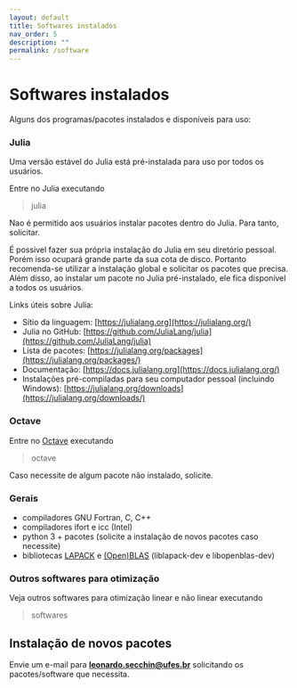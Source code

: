 ```yaml
---
layout: default
title: Softwares instalados
nav_order: 5
description: ""
permalink: /software
---
```


# Softwares instalados

Alguns dos programas/pacotes instalados e disponíveis para uso:

### Julia

Uma versão estável do Julia está pré-instalada para uso por todos os usuários.

Entre no Julia executando
> julia

Nao é permitido aos usuários instalar pacotes dentro do Julia. Para tanto, solicitar.

É possivel fazer sua própria instalação do Julia em seu diretório pessoal. Porém isso ocupará grande parte da sua cota de disco. Portanto recomenda-se utilizar a instalação global e solicitar os pacotes que precisa. Além disso, ao instalar um pacote no Julia pré-instalado, ele fica disponível a todos os usuários.

Links úteis sobre Julia:
- Sítio da linguagem: [https://julialang.org](https://julialang.org/)
- Julia no GitHub: [https://github.com/JuliaLang/julia](https://github.com/JuliaLang/julia)
- Lista de pacotes: [https://julialang.org/packages](https://julialang.org/packages/)
- Documentação: [https://docs.julialang.org](https://docs.julialang.org/)
- Instalações pré-compiladas para seu computador pessoal (incluindo Windows): [https://julialang.org/downloads](https://julialang.org/downloads/)

### Octave

Entre no [Octave](https://www.gnu.org/software/octave) executando
> octave

Caso necessite de algum pacote não instalado, solicite.

### Gerais

- compiladores GNU Fortran, C, C++
- compiladores ifort e icc (Intel)
- python 3 + pacotes (solicite a instalação de novos pacotes caso necessite)
- bibliotecas [LAPACK](http://www.netlib.org/lapack/) e [(Open)BLAS](https://www.openblas.net/) (liblapack-dev e libopenblas-dev)

### Outros softwares para otimização

Veja outros softwares para otimização linear e não linear executando
> softwares

## Instalação de novos pacotes

Envie um e-mail para **leonardo.secchin@ufes.br** solicitando os pacotes/software que necessita.
